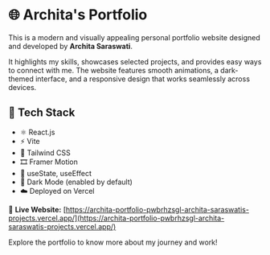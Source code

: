 # 🌐 Archita's Portfolio

This is a modern and visually appealing personal portfolio website designed and developed by **Archita Saraswati**.

It highlights my skills, showcases selected projects, and provides easy ways to connect with me. The website features smooth animations, a dark-themed interface, and a responsive design that works seamlessly across devices.

## 🚀 Tech Stack

- ⚛️ React.js
- ⚡ Vite
- 🎨 Tailwind CSS
- 🎞️ Framer Motion
- 🧠 useState, useEffect
- 🌙 Dark Mode (enabled by default)
- ☁️ Deployed on Vercel

🔗 **Live Website:** [https://archita-portfolio-pwbrhzsgl-archita-saraswatis-projects.vercel.app/](https://archita-portfolio-pwbrhzsgl-archita-saraswatis-projects.vercel.app/)


Explore the portfolio to know more about my journey and work!
